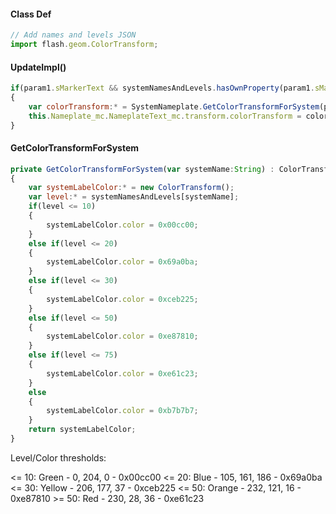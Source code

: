 #### Class Def

```javascript
// Add names and levels JSON
import flash.geom.ColorTransform;
```

#### UpdateImpl()

```javascript
if(param1.sMarkerText && systemNamesAndLevels.hasOwnProperty(param1.sMarkerText))
{
	var colorTransform:* = SystemNameplate.GetColorTransformForSystem(param1.sMarkerText);
	this.Nameplate_mc.NameplateText_mc.transform.colorTransform = colorTransform;
}
```

#### GetColorTransformForSystem
```js
private GetColorTransformForSystem(var systemName:String) : ColorTransform
{
	var systemLabelColor:* = new ColorTransform();
	var level:* = systemNamesAndLevels[systemName];
	if(level <= 10)
	{
		systemLabelColor.color = 0x00cc00;
	}
	else if(level <= 20)
	{
		systemLabelColor.color = 0x69a0ba;
	}
	else if(level <= 30)
	{
		systemLabelColor.color = 0xceb225;
	}
	else if(level <= 50)
	{
		systemLabelColor.color = 0xe87810;
	}
	else if(level <= 75)
	{
		systemLabelColor.color = 0xe61c23;
	}
	else
	{
		systemLabelColor.color = 0xb7b7b7;
	}
	return systemLabelColor;
}
```

Level/Color thresholds:

<= 10: Green - 0, 204, 0 - 0x00cc00
<= 20: Blue - 105, 161, 186 - 0x69a0ba
<= 30: Yellow - 206, 177, 37 - 0xceb225
<= 50: Orange - 232, 121, 16 - 0xe87810
\>= 50: Red - 230, 28, 36 - 0xe61c23